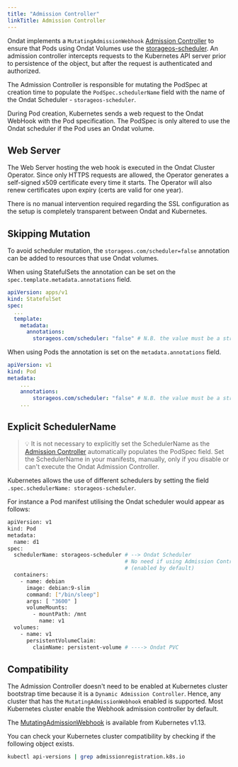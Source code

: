 ```yaml
---
title: "Admission Controller"
linkTitle: Admission Controller
---
```


Ondat implements a `MutatingAdmissionWebhook` [Admission
Controller](https://kubernetes.io/docs/reference/access-authn-authz/extensible-admission-controllers/#what-are-admission-webhooks)
to ensure that Pods using Ondat Volumes use the [storageos-scheduler](/docs/reference/scheduler/). An admission controller intercepts
requests to the Kubernetes API server prior to persistence of the object, but
after the request is authenticated and authorized.

The Admission Controller is responsible for mutating the PodSpec at creation time
to populate the `PodSpec.schedulerName` field with the name of the Ondat
Scheduler - `storageos-scheduler`.

During Pod creation, Kubernetes sends a web request to the Ondat
WebHook with the Pod specification. The PodSpec is only altered to use the
Ondat scheduler if the Pod uses an Ondat volume.

## Web Server

The Web Server hosting the web hook is executed in the Ondat Cluster
Operator. Since only HTTPS requests are allowed, the Operator generates a
self-signed x509 certificate every time it starts. The Operator will
also renew certificates upon expiry (certs are valid for one year).

There is no manual intervention required regarding the SSL configuration as the
setup is completely transparent between Ondat and Kubernetes.

## Skipping Mutation

To avoid scheduler mutation, the `storageos.com/scheduler=false` annotation can
be added to resources that use Ondat volumes.

When using StatefulSets the annotation can be set on the `spec.template.metadata.annotations` field.

```yaml
apiVersion: apps/v1
kind: StatefulSet
spec:
  ...
  template:
    metadata:
      annotations:
        storageos.com/scheduler: "false" # N.B. the value must be a string and not a boolean
```

When using Pods the annotation is set on the `metadata.annotations` field.

```yaml
apiVersion: v1
kind: Pod
metadata:
    ...
    annotations:
        storageos.com/scheduler: "false" # N.B. the value must be a string and not a boolean
    ...
```

## Explicit SchedulerName

> 💡 It is not necessary to explicitly set the SchedulerName as the [Admission
> Controller](/docs/reference/scheduler/admission-controller)
> automatically populates the PodSpec field. Set the SchedulerName in your
> manifests, manually, only if you disable or can't execute the Ondat
> Admission Controller.

Kubernetes allows the use of different schedulers by setting the field
`.spec.schedulerName: storageos-scheduler`.

For instance a Pod manifest utilising the Ondat scheduler would appear as follows:

```bash
apiVersion: v1
kind: Pod
metadata:
  name: d1
spec:
  schedulerName: storageos-scheduler # --> Ondat Scheduler
                                     # No need if using Admission Controller
                                     # (enabled by default)
  containers:
    - name: debian
      image: debian:9-slim
      command: ["/bin/sleep"]
      args: [ "3600" ]
      volumeMounts:
        - mountPath: /mnt
          name: v1
  volumes:
    - name: v1
      persistentVolumeClaim:
        claimName: persistent-volume # ----> Ondat PVC

```

## Compatibility

The Admission Controller doesn't need to be enabled at Kubernetes cluster
bootstrap time because it is a `Dynamic Admission Controller`. Hence, any
cluster that has the `MutatingAdmissionWebhook` enabled is supported. Most
Kubernetes cluster enable the Webhook admission controller by default.

The
[MutatingAdmissionWebhook](https://kubernetes.io/docs/reference/access-authn-authz/admission-controllers/#mutatingadmissionwebhook)
is available from Kubernetes v1.13.

You can check your Kubernetes cluster compatibility by checking if the
following object exists.

```bash
kubectl api-versions | grep admissionregistration.k8s.io
```
